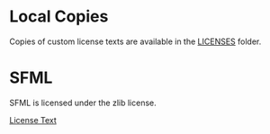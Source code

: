 # Local Copies

Copies of custom license texts are available in the [LICENSES](LICENSES) folder.

# SFML

SFML is licensed under the zlib license.

[License Text](https://github.com/SFML/SFML/blob/master/license.md)